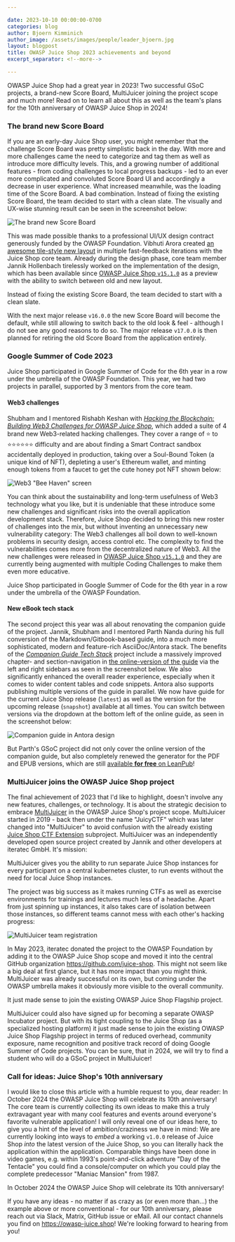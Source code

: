 ```yaml
---

date: 2023-10-10 00:00:00-0700
categories: blog
author: Bjoern Kimminich
author_image: /assets/images/people/leader_bjoern.jpg
layout: blogpost
title: OWASP Juice Shop 2023 achievements and beyond
excerpt_separator: <!--more-->

---
```


OWASP Juice Shop had a great year in 2023! Two successful GSoC projects, a brand-new Score Board, MultiJuicer joining the project scope and much more! Read on to learn all about this as well as the team's plans for the 10th anniversary of OWASP Juice Shop in 2024!

<!--more-->

### The brand new Score Board

If you are an early-day Juice Shop user, you might remember that the challenge Score Board was pretty simplistic back in the day. With more and more challenges came the need to categorize and tag them as well as introduce more difficulty levels. This, and a growing number of additional features - from coding challenges to local progress backups - led to an ever more complicated and convoluted Score Board UI and accordingly a decrease in user experience. What increased meanwhile, was the loading time of the Score Board. A bad combination. Instead of fixing the existing Score Board, the team decided to start with a clean slate. The visually and UX-wise stunning result can be seen in the screenshot below:  

![The brand new Score Board](/assets/images/posts/juice-shop-2023-achievements/scoreboard_new.png)

This was made possible thanks to a professional UI/UX design contract generously funded by the OWASP Foundation. Vibhuti Arora created [an awesome tile-style new layout](https://www.figma.com/file/DwC5ErhRz6gb3eTZEYYriS/Juiceshop-Scoreboard) in multiple fast-feedback iterations with the Juice Shop core team. Already during the design phase, core team member Jannik Hollenbach tirelessly worked on the implementation of the design, which has been available since [OWASP Juice Shop `v15.1.0`](https://github.com/juice-shop/juice-shop/releases/tag/v15.1.0) as a preview with the ability to switch between old and new layout.

<p class="callout-mono right">Instead of fixing the existing Score Board, the team decided to start with a clean slate.</p>

With the next major release `v16.0.0` the new Score Board will become the default, while still allowing to switch back to the old look & feel - although I do not see any good reasons to do so. The major release `v17.0.0` is then planned for retiring the old Score Board from the application entirely. 

### Google Summer of Code 2023

Juice Shop participated in Google Summer of Code for the 6th year in a row under the umbrella of the OWASP Foundation. This year, we had two projects in parallel, supported by 3 mentors from the core team. 

#### Web3 challenges

Shubham and I mentored Rishabh Keshan with [_Hacking the Blockchain: Building Web3 Challenges for OWASP Juice Shop_](https://summerofcode.withgoogle.com/organizations/owasp-foundation/projects/details/yabiWLkF), which added a suite of 4 brand new Web3-related hacking challenges. They cover a range of ⭐ to ⭐⭐⭐⭐⭐⭐ difficulty and are about finding a Smart Contract sandbox accidentally deployed in production, taking over a Soul-Bound Token (a unique kind of NFT), depleting a user's Ethereum wallet, and minting enough tokens from a faucet to get the cute honey pot NFT shown below:     

![Web3 "Bee Haven" screen](/assets/images/posts/juice-shop-2023-achievements/bee-haven.png)

You can think about the sustainability and long-term usefulness of Web3 technology what you like, but it is undeniable that these introduce some new challenges and significant risks into the overall application development stack. Therefore, Juice Shop decided to bring this new roster of challenges into the mix, but without inventing an unnecessary new vulnerability category: The Web3 challenges all boil down to well-known problems in security design, access control etc. The complexity to find the vulnerabilities comes more from the decentralized nature of Web3. All the new challenges were released in [OWASP Juice Shop `v15.1.0`](https://github.com/juice-shop/juice-shop/releases/tag/v15.1.0) and they are currently being augmented with multiple Coding Challenges to make them even more educative.

<p class="callout-mono right">Juice Shop participated in Google Summer of Code for the 6th year in a row under the umbrella of the OWASP Foundation.</p>

#### New eBook tech stack

The second project this year was all about renovating the companion guide of the project. Jannik, Shubham and I mentored Parth Nanda during his full conversion of the Markdown/Gitbook-based guide, into a much more sophisticated, modern and feature-rich AsciiDoc/Antora stack. The benefits of the [_Companion Guide Tech Stack_](https://summerofcode.withgoogle.com/organizations/owasp-foundation/projects/details/h2der3Mf) project include a massively improved chapter- and section-navigation in [the online-version of the guide](https://pwning.owasp-juice.shop/) via the left and right sidebars as seen in the screenshot below. We also significantly enhanced the overall reader experience, especially when it comes to wider content tables and code snippets. Antora also supports publishing multiple versions of the guide in parallel. We now have guide for the current Juice Shop release (`latest`) as well as the version for the upcoming release (`snapshot`) available at all times. You can switch between versions via the dropdown at the bottom left of the online guide, as seen in the screenshot below:       

![Companion guide in Antora design](/assets/images/posts/juice-shop-2023-achievements/antora.png)

But Parth's GSoC project did not only cover the online version of the companion guide, but also completely renewed the generator for the PDF and EPUB versions, which are still [available **for free** on LeanPub](https://leanpub.com/juice-shop)! 

### MultiJuicer joins the OWASP Juice Shop project

The final achievement of 2023 that I'd like to highlight, doesn't involve any new features, challenges, or technology. It is about the strategic decision to embrace [MultiJuicer](https://github.com/juice-shop/multi-juicer) in the OWASP Juice Shop's project scope. MultiJuicer started in 2019 - back then under the name "JuicyCTF" which was later changed into "MultiJuicer" to avoid confusion with the already existing [Juice Shop CTF Extension](https://github.com/juice-shop/juice-shop-ctf/) subproject. MultiJuicer was an independently developed open source project created by Jannik and other developers at iteratec GmbH. It's mission:

MultiJuicer gives you the ability to run separate Juice Shop instances for every participant on a central kubernetes cluster, to run events without the need for local Juice Shop instances.

The project was big success as it makes running CTFs as well as exercise environments for trainings and lectures much less of a headache. Apart from just spinning up instances, it also takes care of isolation between those instances, so different teams cannot mess with each other's hacking progress:

![MultiJuicer team registration](/assets/images/posts/juice-shop-2023-achievements/multi-juicer_register.png)

In May 2023, iteratec donated the project to the OWASP Foundation by adding it to the OWASP Juice Shop scope and moved it into the central GitHub organization <https://github.com/juice-shop>. This might not seem like a big deal at first glance, but it has more impact than you might think. MultiJuicer was already successful on its own, but coming under the OWASP umbrella makes it obviously more visible to the overall community.

<p class="callout-mono right">It just made sense to join the existing OWASP Juice Shop Flagship project.</p>

MultiJuicer could also have signed up for becoming a separate OWASP Incubator project. But with its tight coupling to the Juice Shop (as a specialized hosting platform) it just made sense to join the existing OWASP Juice Shop Flagship project in terms of reduced overhead, community exposure, name recognition and positive track record of doing Google Summer of Code projects. You can be sure, that in 2024, we will try to find a student who will do a GSoC project in MultiJuicer!

### Call for ideas: Juice Shop's 10th anniversary

I would like to close this article with a humble request to you, dear reader: In October 2024 the OWASP Juice Shop will celebrate its 10th anniversary! The core team is currently collecting its own ideas to make this a truly extravagant year with many cool features and events around everyone's favorite vulnerable application! I will only reveal one of our ideas here, to give you a hint of the level of ambition/craziness we have in mind: We are currently looking into ways to _embed_ a working `v1.0.0` release of Juice Shop _into_ the latest version of the Juice Shop, so you can literally hack the application within the application. Comparable things have been done in video games, e.g. within 1993's point-and-click adventure "Day of the Tentacle" you could find a console/computer on which you could play the complete predecessor "Maniac Mansion" from 1987.

<p class="callout-mono right">In October 2024 the OWASP Juice Shop will celebrate its 10th anniversary!</p>

If you have any ideas - no matter if as crazy as (or even more than...) the example above or more conventional - for our 10th anniversary, please reach out via Slack, Matrix, GitHub issue or eMail. All our contact channels you find on <https://owasp-juice.shop>! We're looking forward to hearing from you!
